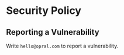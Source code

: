 # Security Policy

## Reporting a Vulnerability

Write `hello@opral.com` to report a vulnerability. 
